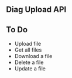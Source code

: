 Diag Upload API
---

## To Do
- Upload file
- Get all files
- Download a file
- Delete a file
- Update a file
